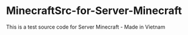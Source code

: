 # MinecraftSrc-for-Server-Minecraft
This is a test source code for Server Minecraft - Made in Vietnam
